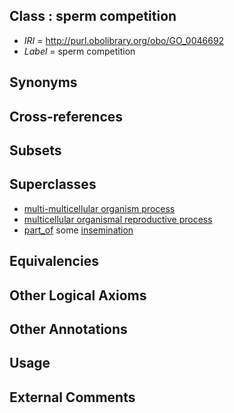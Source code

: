 
## Class : sperm competition

 * *IRI* = http://purl.obolibrary.org/obo/GO_0046692
 * *Label* = sperm competition

## Synonyms


## Cross-references


## Subsets


## Superclasses

 * [multi-multicellular organism process](../../GO/06/GO_0044706.md)
 * [multicellular organismal reproductive process](../../GO/09/GO_0048609.md)
 * [part_of](../../BFO/50/BFO_0000050.md) some [insemination](../../GO/20/GO_0007320.md)

## Equivalencies


## Other Logical Axioms


## Other Annotations


## Usage


## External Comments

